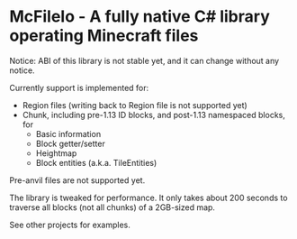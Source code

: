 ﻿# McFileIo - A fully native C# library operating Minecraft files

Notice: ABI of this library is not stable yet, and it can change without any notice.

Currently support is implemented for:

* Region files (writing back to Region file is not supported yet)
* Chunk, including pre-1.13 ID blocks, and post-1.13 namespaced blocks, for
    - Basic information
	- Block getter/setter
	- Heightmap
	- Block entities (a.k.a. TileEntities)

Pre-anvil files are not supported yet.

The library is tweaked for performance. It only takes about 200 seconds to traverse all blocks (not all chunks) of a 2GB-sized map.

See other projects for examples.
